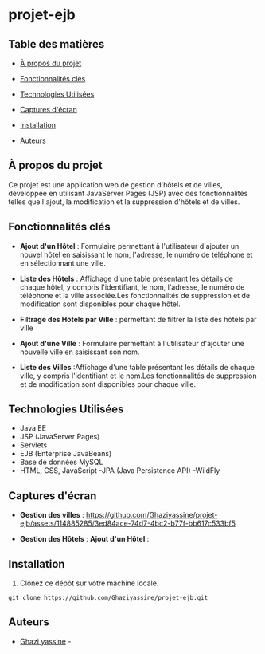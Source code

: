 # projet-ejb
## Table des matières

- [À propos du projet](#à-propos-du-projet)
- [Fonctionnalités clés](#fonctionnalités-clés)
- [Technologies Utilisées](#technologies-utilisées)
- [Captures d'écran](#captures-décran)

- [Installation](#installation)
- [Auteurs](#auteurs)

## À propos du projet

Ce projet est une application web de gestion d'hôtels et de villes, développée en utilisant JavaServer Pages (JSP) avec des fonctionnalités telles que l'ajout, la modification et la suppression d'hôtels et de villes.

## Fonctionnalités clés
- **Ajout d'un Hôtel** : Formulaire permettant à l'utilisateur d'ajouter un nouvel hôtel en saisissant le nom, l'adresse, le numéro de téléphone et en sélectionnant une ville.

- **Liste des Hôtels** : Affichage d'une table présentant les détails de chaque hôtel, y compris l'identifiant, le nom, l'adresse, le numéro de téléphone et la ville associée.Les fonctionnalités de suppression  et de modification  sont disponibles pour chaque hôtel.

- **Filtrage des Hôtels par Ville** : permettant de filtrer la liste des hôtels par ville

- **Ajout d'une Ville** : Formulaire permettant à l'utilisateur d'ajouter une nouvelle ville en saisissant son nom.

- **Liste des Villes** :Affichage d'une table présentant les détails de chaque ville, y compris l'identifiant et le nom.Les fonctionnalités de suppression et de modification sont disponibles pour chaque ville.

## Technologies Utilisées
- Java EE
- JSP (JavaServer Pages)
- Servlets
- EJB (Enterprise JavaBeans)
- Base de données MySQL
- HTML, CSS, JavaScript
-JPA (Java Persistence API)
-WildFly 

## Captures d'écran
- **Gestion des villes** :
https://github.com/Ghaziyassine/projet-ejb/assets/114885285/3ed84ace-74d7-4bc2-b77f-bb617c533bf5

- **Gestion des Hôtels** :
**Ajout d'un Hôtel** :



## Installation

1. Clônez ce dépôt sur votre machine locale.

```shell
git clone https://github.com/Ghaziyassine/projet-ejb.git
```
## Auteurs

- [Ghazi yassine](https://github.com/Ghaziyassine) - 
